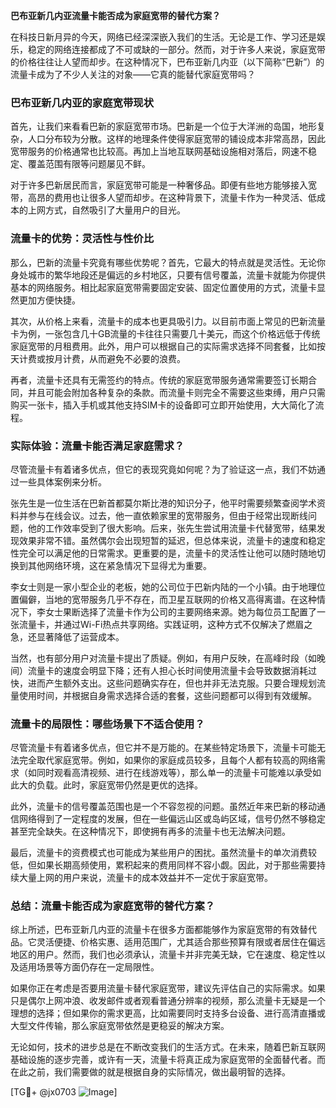 **巴布亚新几内亚流量卡能否成为家庭宽带的替代方案？**

在科技日新月异的今天，网络已经深深嵌入我们的生活。无论是工作、学习还是娱乐，稳定的网络连接都成了不可或缺的一部分。然而，对于许多人来说，家庭宽带的价格往往让人望而却步。在这种情况下，巴布亚新几内亚（以下简称“巴新”）的流量卡成为了不少人关注的对象——它真的能替代家庭宽带吗？

### 巴布亚新几内亚的家庭宽带现状

首先，让我们来看看巴新的家庭宽带市场。巴新是一个位于大洋洲的岛国，地形复杂，人口分布较为分散。这样的地理条件使得家庭宽带的铺设成本非常高昂，因此宽带服务的价格通常也比较高。再加上当地互联网基础设施相对落后，网速不稳定、覆盖范围有限等问题屡见不鲜。

对于许多巴新居民而言，家庭宽带可能是一种奢侈品。即便有些地方能够接入宽带，高昂的费用也让很多人望而却步。在这种背景下，流量卡作为一种灵活、低成本的上网方式，自然吸引了大量用户的目光。

### 流量卡的优势：灵活性与性价比

那么，巴新的流量卡究竟有哪些优势呢？首先，它最大的特点就是灵活性。无论你身处城市的繁华地段还是偏远的乡村地区，只要有信号覆盖，流量卡就能为你提供基本的网络服务。相比起家庭宽带需要固定安装、固定位置使用的方式，流量卡显然更加方便快捷。

其次，从价格上来看，流量卡的成本也更具吸引力。以目前市面上常见的巴新流量卡为例，一张包含几十GB流量的卡往往只需要几十美元，而这个价格远低于传统家庭宽带的月租费用。此外，用户可以根据自己的实际需求选择不同套餐，比如按天计费或按月计费，从而避免不必要的浪费。

再者，流量卡还具有无需签约的特点。传统的家庭宽带服务通常需要签订长期合同，并且可能会附加各种复杂的条款。而流量卡则完全不需要这些束缚，用户只需购买一张卡，插入手机或其他支持SIM卡的设备即可立即开始使用，大大简化了流程。

### 实际体验：流量卡能否满足家庭需求？

尽管流量卡有着诸多优点，但它的表现究竟如何呢？为了验证这一点，我们不妨通过一些具体案例来分析。

张先生是一位生活在巴新首都莫尔斯比港的知识分子，他平时需要频繁查阅学术资料并参与在线会议。过去，他一直依赖家里的宽带服务，但由于经常出现断线问题，他的工作效率受到了很大影响。后来，张先生尝试用流量卡代替宽带，结果发现效果非常不错。虽然偶尔会出现短暂的延迟，但总体来说，流量卡的速度和稳定性完全可以满足他的日常需求。更重要的是，流量卡的灵活性让他可以随时随地切换到其他网络环境，这在紧急情况下显得尤为重要。

李女士则是一家小型企业的老板，她的公司位于巴新内陆的一个小镇。由于地理位置偏僻，当地的宽带服务几乎不存在，而卫星互联网的价格又高得离谱。在这种情况下，李女士果断选择了流量卡作为公司的主要网络来源。她为每位员工配置了一张流量卡，并通过Wi-Fi热点共享网络。实践证明，这种方式不仅解决了燃眉之急，还显著降低了运营成本。

当然，也有部分用户对流量卡提出了质疑。例如，有用户反映，在高峰时段（如晚间）流量卡的速度会明显下降；还有人担心长时间使用流量卡会导致数据消耗过快，进而产生额外支出。这些问题确实存在，但也并非无法克服。只要合理规划流量使用时间，并根据自身需求选择合适的套餐，这些问题都可以得到有效缓解。

### 流量卡的局限性：哪些场景下不适合使用？

尽管流量卡有着诸多优点，但它并不是万能的。在某些特定场景下，流量卡可能无法完全取代家庭宽带。例如，如果你的家庭成员较多，且每个人都有较高的网络需求（如同时观看高清视频、进行在线游戏等），那么单一的流量卡可能难以承受如此大的负载。此时，家庭宽带仍然是更优的选择。

此外，流量卡的信号覆盖范围也是一个不容忽视的问题。虽然近年来巴新的移动通信网络得到了一定程度的发展，但在一些偏远山区或岛屿区域，信号仍然不够稳定甚至完全缺失。在这种情况下，即使拥有再多的流量卡也无法解决问题。

最后，流量卡的资费模式也可能成为某些用户的困扰。虽然流量卡的单次消费较低，但如果长期高频使用，累积起来的费用同样不容小觑。因此，对于那些需要持续大量上网的用户来说，流量卡的成本效益并不一定优于家庭宽带。

### 总结：流量卡能否成为家庭宽带的替代方案？

综上所述，巴布亚新几内亚的流量卡在很多方面都能够作为家庭宽带的有效替代品。它灵活便捷、价格实惠、适用范围广，尤其适合那些预算有限或者居住在偏远地区的用户。然而，我们也必须承认，流量卡并非完美无缺，它在速度、稳定性以及适用场景等方面仍存在一定局限性。

如果你正在考虑是否要用流量卡替代家庭宽带，建议先评估自己的实际需求。如果只是偶尔上网冲浪、收发邮件或者观看普通分辨率的视频，那么流量卡无疑是一个理想的选择；但如果你的需求更高，比如需要同时支持多台设备、进行高清直播或大型文件传输，那么家庭宽带依然是更稳妥的解决方案。

无论如何，技术的进步总是在不断改变我们的生活方式。在未来，随着巴新互联网基础设施的逐步完善，或许有一天，流量卡将真正成为家庭宽带的全面替代者。而在此之前，我们需要做的就是根据自身的实际情况，做出最明智的选择。

[TG💪+ @jx0703 ![Image](https://github.com/user-attachments/assets/dbca1d08-cadb-493c-b0ec-ad6f7a83f270)]